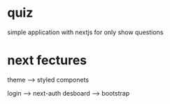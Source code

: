 # quiz
simple application with nextjs for only show questions 

# next fectures
  theme     --> styled componets
  
  login     --> next-auth
  desboard  --> bootstrap
